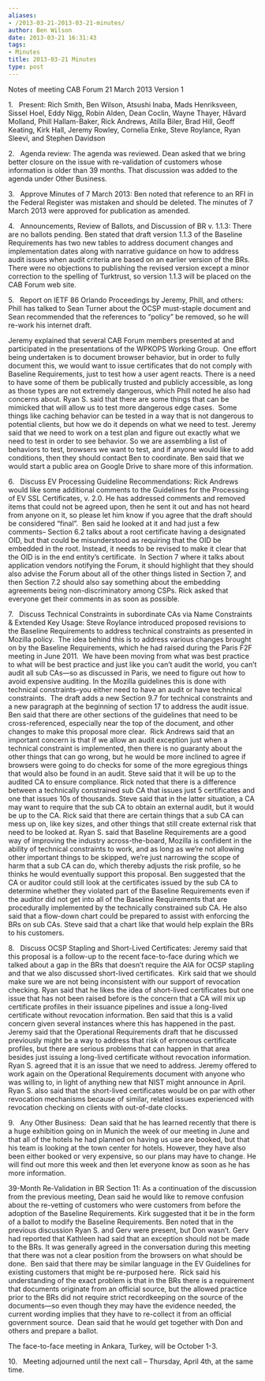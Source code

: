```yaml
---
aliases:
- /2013-03-21-2013-03-21-minutes/
author: Ben Wilson
date: 2013-03-21 16:31:43
tags:
- Minutes
title: 2013-03-21 Minutes
type: post
---
```


Notes of meeting
CAB Forum
21 March 2013
Version 1

1.   Present: Rich Smith, Ben Wilson, Atsushi Inaba, Mads Henriksveen, Sissel Hoel, Eddy Nigg, Robin Alden, Dean Coclin, Wayne Thayer, Håvard Molland, Phill Hallam-Baker, Rick Andrews, Atilla Biler, Brad Hill, Geoff Keating, Kirk Hall, Jeremy Rowley, Cornelia Enke, Steve Roylance, Ryan Sleevi, and Stephen Davidson

2.   Agenda review: The agenda was reviewed. Dean asked that we bring better closure on the issue with re-validation of customers whose information is older than 39 months. That discussion was added to the agenda under Other Business.

3.   Approve Minutes of 7 March 2013: Ben noted that reference to an RFI in the Federal Register was mistaken and should be deleted. The minutes of 7 March 2013 were approved for publication as amended.

4.   Announcements, Review of Ballots, and Discussion of BR v. 1.1.3: There are no ballots pending. Ben stated that draft version 1.1.3 of the Baseline Requirements has two new tables to address document changes and implementation dates along with narrative guidance on how to address audit issues when audit criteria are based on an earlier version of the BRs. There were no objections to publishing the revised version except a minor correction to the spelling of Turktrust, so version 1.1.3 will be placed on the CAB Forum web site.

5.   Report on IETF 86 Orlando Proceedings by Jeremy, Phill, and others:  Phill has talked to Sean Turner about the OCSP must-staple document and Sean recommended that the references to “policy” be removed, so he will re-work his internet draft.

Jeremy explained that several CAB Forum members presented at and participated in the presentations of the WPKOPS Working Group.  One effort being undertaken is to document browser behavior, but in order to fully document this, we would want to issue certificates that do not comply with Baseline Requirements, just to test how a user agent reacts. There is a need to have some of them be publically trusted and publicly accessible, as long as those types are not extremely dangerous, which Phill noted he also had concerns about. Ryan S. said that there are some things that can be mimicked that will allow us to test more dangerous edge cases.  Some things like caching behavior can be tested in a way that is not dangerous to potential clients, but how we do it depends on what we need to test. Jeremy said that we need to work on a test plan and figure out exactly what we need to test in order to see behavior. So we are assembling a list of behaviors to test, browsers we want to test, and if anyone would like to add conditions, then they should contact Ben to coordinate. Ben said that we would start a public area on Google Drive to share more of this information.

6.   Discuss EV Processing Guideline Recommendations: Rick Andrews would like some additional comments to the Guidelines for the Processing of EV SSL Certificates, v. 2.0. He has addressed comments and removed items that could not be agreed upon, then he sent it out and has not heard from anyone on it, so please let him know if you agree that the draft should be considered “final”.  Ben said he looked at it and had just a few comments– Section 6.2 talks about a root certificate having a designated OID, but that could be misunderstood as requiring that the OID be embedded in the root. Instead, it needs to be revised to make it clear that the OID is in the end entity’s certificate.  In Section 7 where it talks about application vendors notifying the Forum, it should highlight that they should also advise the Forum about all of the other things listed in Section 7, and then Section 7.2 should also say something about the embedding agreements being non-discriminatory among CSPs. Rick asked that everyone get their comments in as soon as possible.

7.   Discuss Technical Constraints in subordinate CAs via Name Constraints & Extended Key Usage: Steve Roylance introduced proposed revisions to the Baseline Requirements to address technical constraints as presented in Mozilla policy.  The idea behind this is to address various changes brought on by the Baseline Requirements, which he had raised during the Paris F2F meeting in June 2011.  We have been moving from what was best practice to what will be best practice and just like you can’t audit the world, you can’t audit all sub CAs—so as discussed in Paris, we need to figure out how to avoid expensive auditing. In the Mozilla guidelines this is done with technical constraints–you either need to have an audit or have technical constraints.  The draft adds a new Section 9.7 for technical constraints and a new paragraph at the beginning of section 17 to address the audit issue. Ben said that there are other sections of the guidelines that need to be cross-referenced, especially near the top of the document, and other changes to make this proposal more clear.  Rick Andrews said that an important concern is that if we allow an audit exception just when a technical constraint is implemented, then there is no guaranty about the other things that can go wrong, but he would be more inclined to agree if browsers were going to do checks for some of the more egregious things that would also be found in an audit. Steve said that it will be up to the audited CA to ensure compliance. Rick noted that there is a difference between a technically constrained sub CA that issues just 5 certificates and one that issues 10s of thousands. Steve said that in the latter situation, a CA may want to require that the sub CA to obtain an external audit, but it would be up to the CA. Rick said that there are certain things that a sub CA can mess up on, like key sizes, and other things that still create external risk that need to be looked at. Ryan S. said that Baseline Requirements are a good way of improving the industry across-the-board, Mozilla is confident in the ability of technical constraints to work, and as long as we’re not allowing other important things to be skipped, we’re just narrowing the scope of harm that a sub CA can do, which thereby adjusts the risk profile, so he thinks he would eventually support this proposal. Ben suggested that the CA or auditor could still look at the certificates issued by the sub CA to determine whether they violated part of the Baseline Requirements even if the auditor did not get into all of the Baseline Requirements that are procedurally implemented by the technically constrained sub CA. He also said that a flow-down chart could be prepared to assist with enforcing the BRs on sub CAs. Steve said that a chart like that would help explain the BRs to his customers.

8.   Discuss OCSP Stapling and Short-Lived Certificates: Jeremy said that this proposal is a follow-up to the recent face-to-face during which we talked about a gap in the BRs that doesn’t require the AIA for OCSP stapling and that we also discussed short-lived certificates.  Kirk said that we should make sure we are not being inconsistent with our support of revocation checking. Ryan said that he likes the idea of short-lived certificates but one issue that has not been raised before is the concern that a CA will mix up certificate profiles in their issuance pipelines and issue a long-lived certificate without revocation information. Ben said that this is a valid concern given several instances where this has happened in the past. Jeremy said that the Operational Requirements draft that he discussed previously might be a way to address that risk of erroneous certificate profiles, but there are serious problems that can happen in that area besides just issuing a long-lived certificate without revocation information. Ryan S. agreed that it is an issue that we need to address. Jeremy offered to work again on the Operational Requirements document with anyone who was willing to, in light of anything new that NIST might announce in April.  Ryan S. also said that the short-lived certificates would be on par with other revocation mechanisms because of similar, related issues experienced with revocation checking on clients with out-of-date clocks.

9.   Any Other Business:  Dean said that he has learned recently that there is a huge exhibition going on in Munich the week of our meeting in June and that all of the hotels he had planned on having us use are booked, but that his team is looking at the town center for hotels. However, they have also been either booked or very expensive, so our plans may have to change. He will find out more this week and then let everyone know as soon as he has more information.

39-Month Re-Validation in BR Section 11: As a continuation of the discussion from the previous meeting, Dean said he would like to remove confusion about the re-vetting of customers who were customers from before the adoption of the Baseline Requirements. Kirk suggested that it be in the form of a ballot to modify the Baseline Requirements. Ben noted that in the previous discussion Ryan S. and Gerv were present, but Don wasn’t. Gerv had reported that Kathleen had said that an exception should not be made to the BRs. It was generally agreed in the conversation during this meeting that there was not a clear position from the browsers on what should be done.  Ben said that there may be similar language in the EV Guidelines for existing customers that might be re-purposed here.  Rick said his understanding of the exact problem is that in the BRs there is a requirement that documents originate from an official source, but the allowed practice prior to the BRs did not require strict recordkeeping on the source of the documents—so even though they may have the evidence needed, the current wording implies that they have to re-collect it from an official government source.  Dean said that he would get together with Don and others and prepare a ballot.

The face-to-face meeting in Ankara, Turkey, will be October 1-3.

10.   Meeting adjourned until the next call – Thursday, April 4th, at the same time.